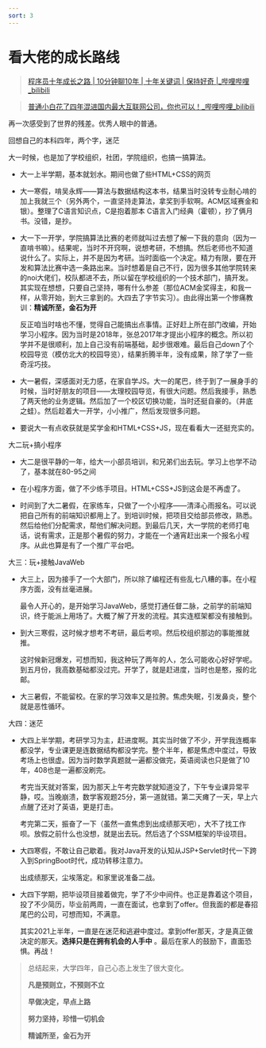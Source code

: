 ```yaml
---
sort: 3
---
```


# 看大佬的成长路线

>   [程序员十年成长之路 | 10分钟聊10年 | 十年关键词 | 保持好奇 |_哔哩哔哩_bilibili](https://www.bilibili.com/video/BV1AD4y1w7ux?spm_id_from=333.999.0.0)

>   [普通小白花了四年混进国内最大互联网公司，你也可以！_哔哩哔哩_bilibili](https://www.bilibili.com/video/BV1zz4y1U78N)

再一次感受到了世界的残差。优秀人眼中的普通。

回想自己的本科四年，两个字，迷茫

大一时候，也是加了学校组织，社团，学院组织，也搞一搞算法。

- 大一上半学期，基本就划水。期间也做了些HTML+CSS的网页

-   大一寒假，啃吴永辉——算法与数据结构这本书，结果当时没转专业耐心啃的加上我就三个（另外两个，一直坚持走算法，拿奖到手软啊。ACM区域赛金和银）。整理了C语言知识点，C是抱着那本 C语言入门经典（霍顿），抄了俩月书。没错，是抄。

-   大一下一开学，学院搞算法比赛的老师就叫过去想了解一下我的意向（因为一直啃书嘛）。结果呢，当时不开窍啊，说想考研，不想搞。然后老师也不知道说什么了。实际上，并不是因为考研。当时面临一个决定。精力有限，要在开发和算法比赛中选一条路出来。当时想着是自己不行，因为很多其他学院转来的noi大佬们，校队都进不去，所以留在学校组织的一个技术部门，搞开发。其实现在想想，只要自己坚持，哪有什么参差（那位ACM金奖得主，和我一样，从零开始，到大三拿到的。大四去了字节实习）。由此得出第一个惨痛教训：**精诚所至，金石为开**

    反正咱当时啥也不懂，觉得自己能搞出点事情。正好赶上所在部门改编，开始学习小程序。因为当时是2018年，张总2017年才提出小程序的概念。所以初学并不是很顺利，加上自己没有前端基础，起步很艰难。最后自己down了个校园导览（模仿北大的校园导览），结果折腾半年，没有成果，除了学了一些奇淫巧技。

-   大一暑假，深感面对无力感，在家自学JS。大一的尾巴，终于到了一展身手的时候，当时好朋友的项目——太理校园导览，有很大问题。然后我接手，熟悉了两天他的业务逻辑。然后加了一个校区切换功能，当时还挺自豪的。（井底之蛙）。然后趁着大一开学，小小推广，然后发现很多问题。

-   要说大一有点收获就是奖学金和HTML+CSS+JS，现在看看大一还挺充实的。

大二玩+搞小程序

-   大二是很平静的一年，给大一小部员培训，和兄弟们出去玩。学习上也学不动了，基本就在80-95之间

-   在小程序方面，做了不少练手项目。HTML+CSS+JS到这会是不再虚了。
-   时间到了大二暑假，在家练车，只做了一个小程序——清泽心雨报名。可以说把自己所有的前端知识都用上了。到培训时候，把项目交给部员修改，熟悉。然后给他们分配需求，帮他们解决问题。到最后几天，大一学院的老师打电话，说有需求，正是那个暑假的努力，才能在一个通宵赶出来一个报名小程序。从此也算是有了一个推广平台吧。

大三：玩+接触JavaWeb

-   大三上，因为接手了一个大部门，所以除了编程还有些乱七八糟的事。在小程序方面，没有丝毫进展。

    最令人开心的，是开始学习JavaWeb，感觉打通任督二脉，之前学的前端知识，终于能派上用场了。大概了解了开发的流程。其实连框架都没有接触到。

-   到大三寒假，这时候才想考不考研，最后考呗。然后校组织那边的事能推就推。

    这时候新冠爆发，可想而知，我这种玩了两年的人，怎么可能收心好好学呢。到五月份，我高数基础都没过完。开学了，就是赶进度，当时也是憨，报的北邮。

-   大三暑假，不能留校。在家的学习效率又是拉胯。焦虑失眠，引发鼻炎，整个就是恶性循环。

大四：迷茫

-   大四上半学期，考研学习为主，赶进度啊。其实当时做了不少，开学我连概率都没学，专业课更是连数据结构都没学完。整个半年，都是焦虑中度过，导致考场上也很虚。因为当时数学真题就一遍都没做完，英语阅读也只是做了10年，408也是一遍都没刷完。

    考完当天就对答案，因为那天上午考完数学就知道没了，下午专业课异常平静，哎。当晚崩溃，数学客观题25分，第一道就错。第二天瘫了一天，早上六点醒了还对了英语，更是打击。

    考完第二天，振奋了一下（虽然一直焦虑到出成绩那天吧），大不了找工作呗。放假之前什么也没想，就是出去玩。然后选了个SSM框架的毕设项目。

-   大四寒假，不敢让自己歇着。我对Java开发的认知从JSP+Servlet时代一下跨入到SpringBoot时代，成功转移注意力。

    出成绩那天，尘埃落定。和家里说准备二战。

-   大四下学期，把毕设项目接着做完，学了不少中间件。也正是靠着这个项目，投了不少简历，毕业前两周，一直在面试，也拿到了offer。但我面的都是春招尾巴的公司，可想而知，不满意。

    其实2021上半年，一直是在迷茫和逃避中度过。拿到offer那天，才是真正做决定的那天。**选择只是在拥有机会的人手中** 。最后在家人的鼓励下，直面恐惧。再战！

>   总结起来，大学四年，自己心态上发生了很大变化。
>
>   **凡是预则立，不预则不立**
>
>   **早做决定，早点上路**
>
>   **努力坚持，珍惜一切机会**
>
>   **精诚所至，金石为开**